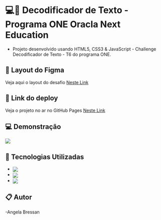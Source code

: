 # 💻🚀 Decodificador de Texto - Programa ONE Oracla Next Education

- Projeto desenvolvido usando HTML5, CSS3 & JavaScript - Challenge Decodificador de Texto - T6 do programa ONE.

## 🚀 Layout do Figma

Veja aqui o layout do desafio [Neste Link](https://www.figma.com/file/tvFEYhVfZTjdJ5P24RGV21/Alura-Challenge---Desafio-1---L%C3%B3gica?type=design&node-id=0-1&mode=design)

## 🔗 Link do deploy 

Veja o projeto no ar no GitHub Pages [Neste Link](https://angelabressan.github.io/decodficador/)

## 💻 Demonstração

<img src="Projeto-Challenge.gif">

## 🚀 Tecnologias Utilizadas

- <img align="center" src="https://img.shields.io/badge/HTML5-E34F26?style=for-the-badge&logo=html5&logoColor=white">
- <img align="center" src="https://img.shields.io/badge/CSS3-1572B6?style=for-the-badge&logo=css3&logoColor=white">
- <img align="center" src="https://img.shields.io/badge/JavaScript-323330?style=for-the-badge&logo=javascript&logoColor=F7DF1E">


## 📋 Autor

-Angela Bressan
